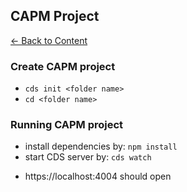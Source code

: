 ## CAPM Project

[<- Back to Content](./../sap-btp-cap-readme.md)

### Create CAPM project
- ```cds init <folder name>```
- ```cd <folder name>```

### Running CAPM project
- install dependencies by: ```npm install```
- start CDS server by: ```cds watch```


* https://localhost:4004 should open

